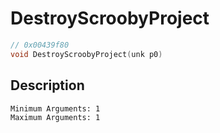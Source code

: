 # DestroyScroobyProject
```c
// 0x00439f80
void DestroyScroobyProject(unk p0)
```
## Description
```
Minimum Arguments: 1
Maximum Arguments: 1
```
